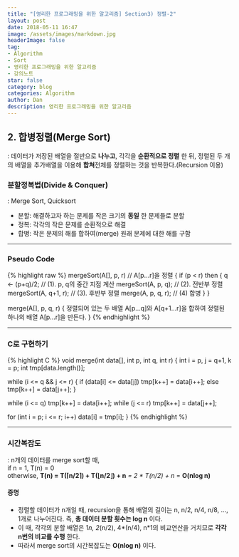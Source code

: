 ```yaml
---
title: "[영리한 프로그래밍을 위한 알고리즘] Section3) 정렬-2"
layout: post
date: 2018-05-11 16:47
image: /assets/images/markdown.jpg
headerImage: false
tag:
- Algorithm
- Sort
- 영리한 프로그래밍을 위한 알고리즘
- 강의노트
star: false
category: blog
categories: Algorithm
author: Dan
description: 영리한 프로그래밍을 위한 알고리즘
---
```


## 2. 합병정렬(Merge Sort)
: 데이터가 저장된 배열을 <span class="evidence-skyblue">절반으로 **나누고**, 각각을 **순환적으로 정렬** 한 뒤, 정렬된 두 개의 배열을 추가배열을 이용해 **합쳐**</span>전체를 정렬하는 것을 반복한다.(Recursion 이용) <br>

### 분할정복법(Divide & Conquer)
: Merge Sort, Quicksort
* 분할: 해결하고자 하는 문제를 작은 크기의 **동일** 한 문제들로 분할
* 정복: 각각의 작은 문제를 순환적으로 해결
* 합병: 작은 문제의 해를 합하여(merge) 원래 문제에 대한 해를 구함

---
### Pseudo Code
{% highlight raw %}
mergeSort(A[], p, r) // A[p...r]을 정렬
{
  if (p < r) then {
    q ← (p+q)/2; // (1). p, q의 중간 지점 계산
    mergeSort(A, p, q); // (2). 전반부 정렬
    mergeSort(A, q+1, r); // (3). 후반부 정렬
     merge(A, p, q, r); // (4) 합병
  }
}

merge(A[], p, q, r)
{
  정렬되어 있는 두 배열 A[p...q]와 A[q+1...r]을 합하여
  정렬된 하나의 배열 A[p...r]을 만든다.
}
{% endhighlight %}

---
### C로 구현하기
{% highlight C %}
void merge(int data[], int p, int q, int r)
{
  int i = p, j = q+1, k = p;
  int tmp[data.length()];

  while (i <= q && j <= r)
  {
    if (data[i] <= data[j])
      tmp[k++] = data[i++];
    else
      tmp[k++] = data[j++];
  }

  while (i <= q)
    tmp[k++] = data[i++];
  while (j <= r)
    tmp[k++] = data[j++];

  for (int i = p; i <= r; i++)
    data[i] = tmp[i];
}
{% endhighlight %}

---
### 시간복잡도
: n개의 데이터를 merge sort할 때, <br>
if n = 1, T(n) = 0 <br>
otherwise, **T(n) = T(⌈n/2⌉) + T(⌊n/2⌋) + n** *= 2 * T(n/2) + n* = **O(nlog n)** <br>

#### 증명
* 정렬할 데이터가 n개일 때, recursion을 통해 배열의 길이는 n, n/2, n/4, n/8, ..., 1개로 나누어진다. 즉, **총 데이터 분할 횟수는 log n** 이다.
* 이 때, 각각의 분할 배열은 1*n, 2*(n/2), 4*(n/4), n*1의 비교연산을 거치므로 **각각 n번의 비교를 수행** 한다.
* 따라서 merge sort의 시간복잡도는 **O(nlog n)** 이다.

